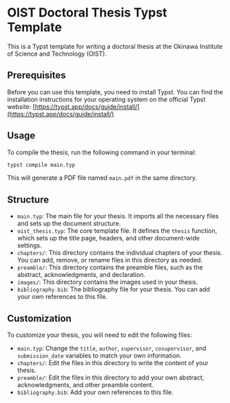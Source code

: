 # OIST Doctoral Thesis Typst Template

This is a Typst template for writing a doctoral thesis at the Okinawa Institute of Science and Technology (OIST).

## Prerequisites

Before you can use this template, you need to install Typst. You can find the installation instructions for your operating system on the official Typst website: [https://typst.app/docs/guide/install/](https://typst.app/docs/guide/install/)

## Usage

To compile the thesis, run the following command in your terminal:

```bash
typst compile main.typ
```

This will generate a PDF file named `main.pdf` in the same directory.

## Structure

- `main.typ`: The main file for your thesis. It imports all the necessary files and sets up the document structure.
- `oist_thesis.typ`: The core template file. It defines the `thesis` function, which sets up the title page, headers, and other document-wide settings.
- `chapters/`: This directory contains the individual chapters of your thesis. You can add, remove, or rename files in this directory as needed.
- `preamble/`: This directory contains the preamble files, such as the abstract, acknowledgments, and declaration.
- `images/`: This directory contains the images used in your thesis.
- `bibliography.bib`: The bibliography file for your thesis. You can add your own references to this file.

## Customization

To customize your thesis, you will need to edit the following files:

- `main.typ`: Change the `title`, `author`, `supervisor`, `cosupervisor`, and `submission_date` variables to match your own information.
- `chapters/`: Edit the files in this directory to write the content of your thesis.
- `preamble/`: Edit the files in this directory to add your own abstract, acknowledgments, and other preamble content.
- `bibliography.bib`: Add your own references to this file.
